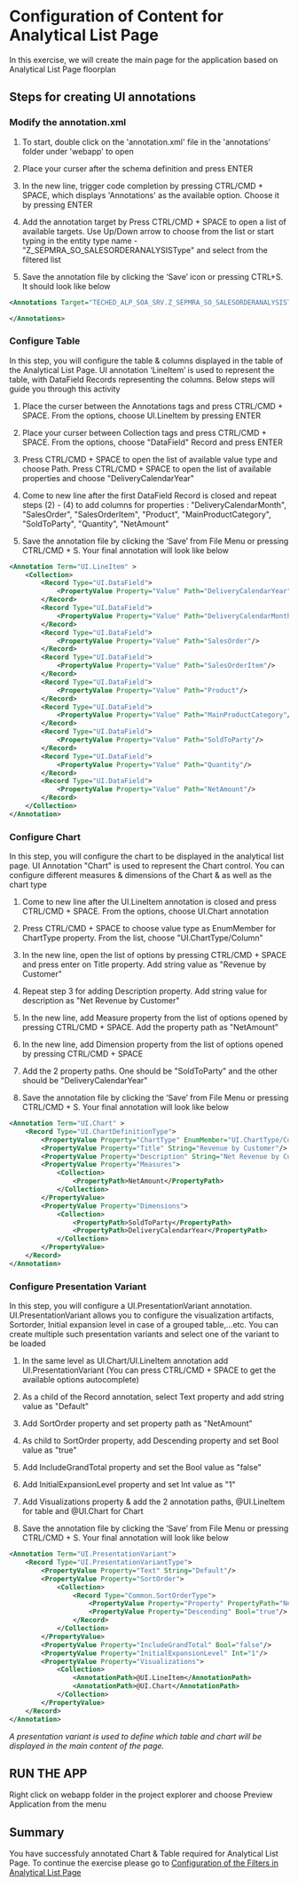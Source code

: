 # Configuration of Content for Analytical List Page
In this exercise, we will create the main page for the application based on Analytical List Page floorplan

## Steps for creating UI annotations

### Modify the annotation.xml
1. To start, double click on the 'annotation.xml' file in the 'annotations' folder under 'webapp' to open

2. Place your curser after the schema definition and press ENTER

3. In the new line, trigger code completion by pressing CTRL/CMD + SPACE, which displays 'Annotations' as the available option. Choose it by pressing ENTER

4. Add the annotation target by Press CTRL/CMD + SPACE to open a list of available targets. Use Up/Down arrow to choose from the list or start typing in the entity type name - "Z_SEPMRA_SO_SALESORDERANALYSISType" and select from the filtered list

5. Save the annotation file by clicking the ‘Save’ icon or pressing CTRL+S. It should look like below
```xml
<Annotations Target="TECHED_ALP_SOA_SRV.Z_SEPMRA_SO_SALESORDERANALYSISType">    

</Annotations>
```

### Configure Table
In this step, you will configure the table & columns displayed in the table of the Analytical List Page. UI annotation ‘LineItem’ is used to represent the table, with DataField Records representing the columns. Below steps will guide you through this activity

1. Place the curser between the Annotations tags and press CTRL/CMD + SPACE. From the options, choose UI.LineItem by pressing ENTER

2. Place your curser between Collection tags and press CTRL/CMD + SPACE. From the options, choose "DataField" Record and press ENTER

3. Press CTRL/CMD + SPACE to open the list of available value type and choose Path. Press CTRL/CMD + SPACE to open the list of available properties and choose "DeliveryCalendarYear"

4. Come to new line after the first DataField Record is closed and repeat steps (2) - (4) to add columns for properties : "DeliveryCalendarMonth", "SalesOrder", "SalesOrderItem", "Product", "MainProductCategory", "SoldToParty", "Quantity", "NetAmount"

5. Save the annotation file by clicking the ‘Save’ from File Menu or pressing CTRL/CMD + S. Your final annotation will look like below
```xml
<Annotation Term="UI.LineItem" >
    <Collection>
        <Record Type="UI.DataField">
            <PropertyValue Property="Value" Path="DeliveryCalendarYear"/>
        </Record>
        <Record Type="UI.DataField">
            <PropertyValue Property="Value" Path="DeliveryCalendarMonth"/>
        </Record>
        <Record Type="UI.DataField">
            <PropertyValue Property="Value" Path="SalesOrder"/>
        </Record>
        <Record Type="UI.DataField">
            <PropertyValue Property="Value" Path="SalesOrderItem"/>
        </Record>
        <Record Type="UI.DataField">
            <PropertyValue Property="Value" Path="Product"/>
        </Record>
        <Record Type="UI.DataField">
            <PropertyValue Property="Value" Path="MainProductCategory"/>
        </Record>
        <Record Type="UI.DataField">
            <PropertyValue Property="Value" Path="SoldToParty"/>
        </Record>
        <Record Type="UI.DataField">
            <PropertyValue Property="Value" Path="Quantity"/>
        </Record>
        <Record Type="UI.DataField">
            <PropertyValue Property="Value" Path="NetAmount"/>
        </Record>
    </Collection>
</Annotation>
```

### Configure Chart
In this step, you will configure the chart to be displayed in the analytical list page. UI Annotation "Chart" is used to represent the Chart control. You can configure different measures & dimensions of the Chart & as well as the chart type

1. Come to new line after the UI.LineItem annotation is closed and press CTRL/CMD + SPACE. From the options, choose UI.Chart annotation

2. Press CTRL/CMD + SPACE to choose value type as EnumMember for ChartType property. From the list, choose "UI.ChartType/Column"

3. In the new line, open the list of options by pressing CTRL/CMD + SPACE and press enter on Title property. Add string value as "Revenue by Customer"

4. Repeat  step 3 for adding Description property. Add string value for description as "Net Revenue by Customer"

5.  In the new line, add Measure property from the list of options opened by pressing CTRL/CMD + SPACE. Add the property path as "NetAmount"

6. In the new line, add Dimension property from the list of options opened by pressing CTRL/CMD + SPACE

7. Add the 2 property paths. One should be "SoldToParty" and the other should be "DeliveryCalendarYear"

8. Save the annotation file by clicking the ‘Save’ from File Menu or pressing CTRL/CMD + S. Your final annotation will look like below
```xml
<Annotation Term="UI.Chart" >
    <Record Type="UI.ChartDefinitionType">
        <PropertyValue Property="ChartType" EnumMember="UI.ChartType/Column"/>
        <PropertyValue Property="Title" String="Revenue by Customer"/>
        <PropertyValue Property="Description" String="Net Revenue by Customer"/>
        <PropertyValue Property="Measures">
            <Collection>
                <PropertyPath>NetAmount</PropertyPath>
            </Collection>
        </PropertyValue>
        <PropertyValue Property="Dimensions">
            <Collection>
                <PropertyPath>SoldToParty</PropertyPath>
                <PropertyPath>DeliveryCalendarYear</PropertyPath>
            </Collection>
        </PropertyValue>
    </Record>
</Annotation>
```

### Configure Presentation Variant
In this step, you will configure a UI.PresentationVariant annotation. UI.PresentationVariant allows you to configure the visualization artifacts, Sortorder, Initial expansion level in case of a grouped table,...etc. You can create multiple such presentation variants and select one of the variant to be loaded

1. In the same level as UI.Chart/UI.LineItem annotation add UI.PresentationVariant (You can press CTRL/CMD + SPACE to get the available options autocomplete)

2. As a child of the Record annotation, select Text property and add string value as "Default"

3. Add SortOrder property and set property path as "NetAmount"

4. As child to SortOrder property, add Descending property and set Bool value as "true"

5. Add IncludeGrandTotal property and set the Bool value as "false"

6. Add InitialExpansionLevel property and set Int value as "1"

7. Add Visualizations property & add the 2 annotation paths, @UI.LineItem for table and @UI.Chart for Chart

8. Save the annotation file by clicking the ‘Save’ from File Menu or pressing CTRL/CMD + S. Your final annotation will look like below
```xml
<Annotation Term="UI.PresentationVariant">
    <Record Type="UI.PresentationVariantType">
        <PropertyValue Property="Text" String="Default"/>
        <PropertyValue Property="SortOrder">
            <Collection>
                <Record Type="Common.SortOrderType">
                    <PropertyValue Property="Property" PropertyPath="NetAmount"/>
                    <PropertyValue Property="Descending" Bool="true"/>
                </Record>
            </Collection>
        </PropertyValue>
        <PropertyValue Property="IncludeGrandTotal" Bool="false"/>
        <PropertyValue Property="InitialExpansionLevel" Int="1"/>
        <PropertyValue Property="Visualizations">
            <Collection>
                <AnnotationPath>@UI.LineItem</AnnotationPath>
                <AnnotationPath>@UI.Chart</AnnotationPath>
            </Collection>
        </PropertyValue>
    </Record>
</Annotation>
```
*A presentation variant is used to define which table and chart will be displayed in the main content of the page.*

## RUN THE APP
Right click on webapp folder in the project explorer and choose Preview Application from the menu

## Summary
You have successfuly annotated Chart & Table required for Analytical List Page. To continue the exercise please go to [Configuration of the Filters in Analytical List Page](../ex3/README.md)
